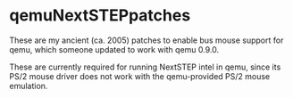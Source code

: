 # qemuNextSTEPpatches
These are my ancient (ca. 2005) patches to enable bus mouse support for qemu, 
which someone updated to work with qemu 0.9.0.

These are currently required for running NextSTEP intel in qemu, since its
PS/2 mouse driver does not work with the qemu-provided PS/2 mouse emulation.

